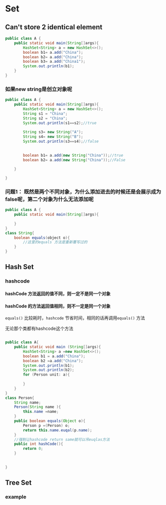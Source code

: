 # Set

## Can't store 2 identical element

```java
public class A {
    public static void main(String[]args){
        HashSet<String> a = new HashSet<>();
        boolean b1= a.add("China");
        boolean b2= a.add("China");
        boolean b3= a.add("China1");
        System.out.println(b1);
    }
}
```

### 如果new string是创立对象呢

```java
public class A {
    public static void main(String[]args){
        HashSet<String> a = new HashSet<>();
        String s1 = "China";
        String s2 = "China";
        System.out.println(s1==s2);//true 
        
        String s3= new String("A");
        String s4= new String("B");
        System.out.println(s3==s4);//false
        
       
        boolean b1= a.add(new String("China"));//true
        boolean b2= a.add(new String("China"));//False
       
    }

}


```

### 问题1： 既然是两个不同对象，为什么添加进去的时候还是会展示成为false呢，第二个对象为什么无法添加呢

```java
public class A {
    public static void main(String[]args){
        
    }
}
class String{
    boolean equals(object o){
        //这里的equals 方法是重新覆写过的
    }
}
```



## Hash Set

### hashcode

#### hashCode 方法返回的值不同，则一定不是同一个对象

#### hashCode 的方法返回值相同，则不一定是同一个对象



`equals()` 比较耗时，`hashcode` 节省时间，相同的话再调用`equals()` 方法

无论那个类都有hashcode这个方法

```java

public class A{
	public static void main (String[]args){
        HashSet<String> a =new HashSet<>();
        boolean b1 = a.add("China");
        boolean b2 =a.add("China");
        System.out.println(b1);
        System.out.println(b2);
        for (Person unit: a){
            
        }
    }
}
class Person{
    String name;
    Person(String name ){
        this.name =name;
    }
    public boolean equals(Object o){
        Person p =(Person) o;
        return this.name.euqal(p.name);
    }
    //强制让hashcode return same就可以吊euqlas方法
    public int hashCode(){
        return 0;
    }
    
        
}
```



## Tree Set 

### example 

```java

```


